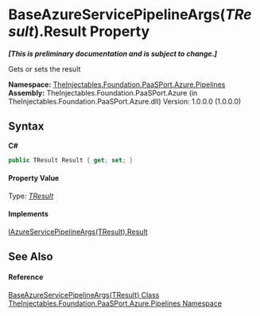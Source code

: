 # BaseAzureServicePipelineArgs(*TResult*).Result Property 
 _**\[This is preliminary documentation and is subject to change.\]**_

Gets or sets the result

**Namespace:**&nbsp;<a href="12877838-209f-7bd8-1db6-0de375a06add">TheInjectables.Foundation.PaaSPort.Azure.Pipelines</a><br />**Assembly:**&nbsp;TheInjectables.Foundation.PaaSPort.Azure (in TheInjectables.Foundation.PaaSPort.Azure.dll) Version: 1.0.0.0 (1.0.0.0)

## Syntax

**C#**<br />
``` C#
public TResult Result { get; set; }
```


#### Property Value
Type: <a href="028f1479-558a-4c5b-6096-6f2a7868cb75">*TResult*</a>

#### Implements
<a href="dce48fde-0809-5eff-b1be-477f9ddac92f">IAzureServicePipelineArgs(TResult).Result</a><br />

## See Also


#### Reference
<a href="028f1479-558a-4c5b-6096-6f2a7868cb75">BaseAzureServicePipelineArgs(TResult) Class</a><br /><a href="12877838-209f-7bd8-1db6-0de375a06add">TheInjectables.Foundation.PaaSPort.Azure.Pipelines Namespace</a><br />